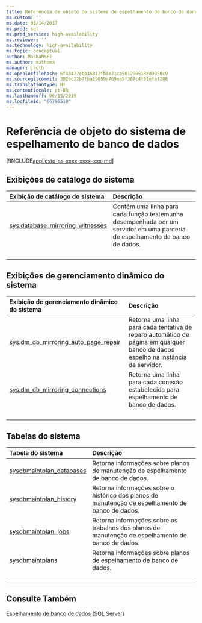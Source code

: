 ```yaml
---
title: Referência de objeto do sistema de espelhamento de banco de dados | Microsoft Docs
ms.custom: ''
ms.date: 03/14/2017
ms.prod: sql
ms.prod_service: high-availability
ms.reviewer: ''
ms.technology: high-availability
ms.topic: conceptual
author: MashaMSFT
ms.author: mathoma
manager: jroth
ms.openlocfilehash: 6f43477ebb45812fb4e71ca501296518ed3950c9
ms.sourcegitcommit: 3026c22b7fba19059a769ea5f367c4f51efaf286
ms.translationtype: HT
ms.contentlocale: pt-BR
ms.lasthandoff: 06/15/2019
ms.locfileid: "66795510"
---
```

# <a name="database-mirroring-system-object-reference"></a>Referência de objeto do sistema de espelhamento de banco de dados
[!INCLUDE[appliesto-ss-xxxx-xxxx-xxx-md](../../includes/appliesto-ss-xxxx-xxxx-xxx-md.md)]
  
## <a name="system-catalog-views"></a>Exibições de catálogo do sistema

| Exibição de catálogo do sistema | Descrição|
| :------ | :----------------------------- |
| [sys.database_mirroring_witnesses](../../relational-databases/system-catalog-views/database-mirroring-witness-catalog-views-sys-database-mirroring-witnesses.md)   | Contém uma linha para cada função testemunha desempenhada por um servidor em uma parceria de espelhamento de banco de dados. |
| &nbsp; | &nbsp; |

## <a name="system-dynamic-management-views"></a>Exibições de gerenciamento dinâmico do sistema

| Exibição de gerenciamento dinâmico do sistema | Descrição|
| :------ | :----------------------------- |
| [sys.dm_db_mirroring_auto_page_repair](../../relational-databases/system-dynamic-management-views/database-mirroring-sys-dm-db-mirroring-auto-page-repair.md)   | Retorna uma linha para cada tentativa de reparo automático de página em qualquer banco de dados espelho na instância de servidor.  |
| [sys.dm_db_mirroring_connections](../../relational-databases/system-dynamic-management-views/database-mirroring-sys-dm-db-mirroring-connections.md)    | Retorna uma linha para cada conexão estabelecida para espelhamento de banco de dados. |
| &nbsp; | &nbsp; |

## <a name="system-tables"></a>Tabelas do sistema

| Tabela do sistema | Descrição|
| :------ | :----------------------------- |
| [sysdbmaintplan_databases](../../relational-databases/system-tables/sysdbmaintplan-databases-transact-sql.md)   | Retorna informações sobre planos de manutenção de espelhamento de banco de dados. |
| [sysdbmaintplan_history](../../relational-databases/system-tables/sysdbmaintplan-history-transact-sql.md)    | Retorna informações sobre o histórico dos planos de manutenção de espelhamento de banco de dados. |
| [sysdbmaintplan_jobs](../../relational-databases/system-tables/sysdbmaintplan-jobs-transact-sql.md)    |Retorna informações sobre os trabalhos dos planos de manutenção de espelhamento de banco de dados.  |
| [sysdbmaintplans](../../relational-databases/system-tables/sysdbmaintplans-transact-sql.md)    | Retorna informações sobre planos de espelhamento de banco de dados.  |
| &nbsp; | &nbsp; |


## <a name="see-also"></a>Consulte Também  
 [Espelhamento de banco de dados &#40;SQL Server&#41;](../../database-engine/database-mirroring/database-mirroring-sql-server.md)   

  
  
